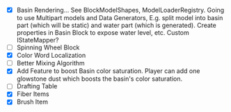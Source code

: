- [x] Basin Rendering... See BlockModelShapes, ModelLoaderRegistry. Going to use Multipart models and Data Generators, E.g. split model into basin part (which will be static) and water part (which is generated). Create properties in Basin Block to expose water level, etc. Custom IStateMapper?
- [ ] Spinning Wheel Block
- [x] Color Word Localization
- [ ] Better Mixing Algorithm
- [x] Add Feature to boost Basin color saturation. Player can add one glowstone dust which boosts the basin's color saturation.
- [ ] Drafting Table
- [x] Fiber Items
- [x] Brush Item
